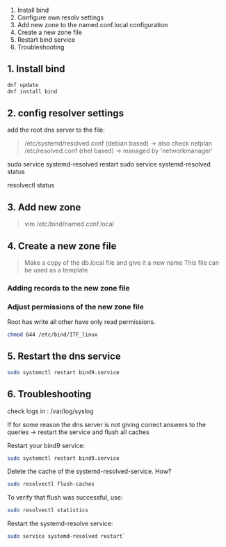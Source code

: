 
1. Install bind
2. Configure own resolv settings
3. Add new zone to the named.conf.local configuration
4. Create a new zone file
5. Restart bind service
6. Troubleshooting

## 1. Install bind
```bash
dnf update
dnf install bind
```

## 2. config resolver settings

add the root dns server to the file:
>/etc/systemd/resolved.conf  (debian based)
>	-> also check netplan
>/etc/resolved.conf (rhel based)
>	-> managed by 'networkmanager'

sudo service systemd-resolved restart
sudo service systemd-resolved status

resolvectl status

## 3. Add new zone
> vim /etc/bind/named.conf.local

## 4. Create a new zone file

> Make a copy of the db.local file and give it a new name
> This file can be used as a template

### Adding records to the new zone file

### Adjust permissions of the new zone file
Root has write all other have only read permissions.
```bash
chmod 644 /etc/bind/ITF_linux
```

## 5. Restart the dns service
```bash
sudo systemctl restart bind9.service
```

## 6. Troubleshooting

check logs in :  /var/log/syslog

If for some reason the dns server is not giving correct answers to the queries -> restart the service and flush all caches

Restart your bind9 service:
```bash
sudo systemctl restart bind9.service
```

Delete the cache of the systemd-resolved-service. How?
```bash
sudo resolvectl flush-caches
```

To verify that flush was successful, use:
```bash
sudo resolvectl statistics
```

Restart the systemd-resolve service:
```bash
sudo service systemd-resolved restart`
```

